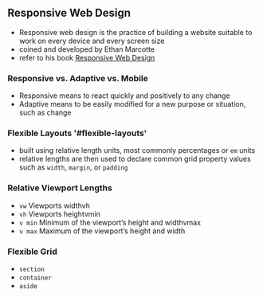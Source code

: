 ## Responsive Web Design
- Responsive web design is the practice of building a website suitable to work on every device and every screen size
- coined and developed by Ethan Marcotte
- refer to his book [Responsive Web Design](https://abookapart.com/products/responsive-web-design)

### Responsive vs. Adaptive vs. Mobile
- Responsive means to react quickly and positively to any change
- Adaptive means to be easily modified for a new purpose or situation, such as change
### Flexible Layouts '#flexible-layouts'
- built using relative length units, most commonly percentages or `em` units
- relative lengths are then used to declare common grid property values such as `width`, `margin`, or `padding`
### Relative Viewport Lengths
- `vw` Viewports widthvh
- `vh` Viewports heightvmin
- `v min` Minimum of the viewport’s height and widthvmax
- `v max` Maximum of the viewport’s height and width
### Flexible Grid
- `section`
- `container`
- `aside`

